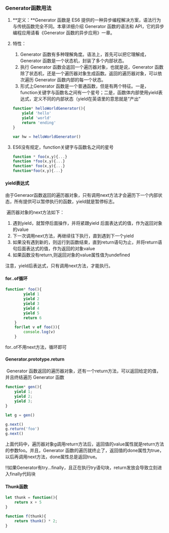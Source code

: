 ### Generator函数用法

1. **定义：**Generator 函数是 ES6 提供的一种异步编程解决方案，语法行为与传统函数完全不同。本章详细介绍 Generator 函数的语法和 API，它的异步编程应用请看《Generator 函数的异步应用》一章。

2. 特性：

   1. Generator 函数有多种理解角度。语法上，首先可以把它理解成，Generator 函数是一个状态机，封装了多个内部状态。
   2. 执行 Generator 函数会返回一个遍历器对象，也就是说，Generator 函数除了状态机，还是一个遍历器对象生成函数。返回的遍历器对象，可以依次遍历 Generator 函数内部的每一个状态。
   3. 形式上Generator 函数是一个普通函数，但是有两个特征。一是，function关键字与函数名之间有一个星号；二是，函数体内部使用yield表达式，定义不同的内部状态（yield在英语里的意思就是“产出”

   ```javascript
   function* helloWorldGenerator(){
       yield 'hello'
       yield 'world'
       return 'ending'
   }
   
   var hw = helloWorldGenerator()
   ```

3. ES6没有规定，function关键字与函数名之间的星号

   ```javascript
   function * foo(x,y){...}
   function *foo(x,y){...}
   function* foo(x,y){...}
   function*foo(x,y){...}
   ```


#### yield表达式

​	由于Generaor函数返回的遍历器对象，只有调用next方法才会遍历下一个内部状态，所有提供可以暂停执行的函数，yield就是暂停标志。

​	遍历器对象的next方法如下：

1. 遇到yield，就暂停后面操作，并将紧跟yield 后面表达式的值，作为返回对象的value
2. 下一次调用next方法，再继续往下执行，直到遇到下一个yield
3. 如果没有遇到新的，则运行到函数结束，直到return语句为止，并将return语句后面表达式的值，作为返回的对象value
4. 如果函数没有return,则返回对象的value属性值为undefined

注意，yield后表达式，只有调用next方法，才能执行。

#### for..of循环

```javascript
function* foo(){
        yield 1
        yield 2
        yield 3
        yield 4
        yield 5
        return 6
    }
    for(let v of foo()){
        console.log(v)
    }
```

for..of不用next方法，循环即可

#### Generator.prototype.return

​	Generator 函数返回的遍历器对象，还有一个return方法，可以返回给定的值，并且终结遍历 Generator 函数

```javascript
function* gen(){
	yield 1;
    yield 2;
    yield 3;
}

let g = gen()

g.next()
g.return('foo')
g.next()
```

上面代码中，遍历器对象g调用return方法后，返回值的value属性就是return方法的参数foo。并且，Generator 函数的遍历就终止了，返回值的done属性为true，以后再调用next方法，done属性总是返回true。

!!如果Generator有try...finally，且正在执行try语句块，return发放会导致立刻进入finally代码块

#### Thunk函数

```javascript
let thunk = function(){
    return x + 5
}

function f(thunk){
	return thunk() * 2;
}
```

